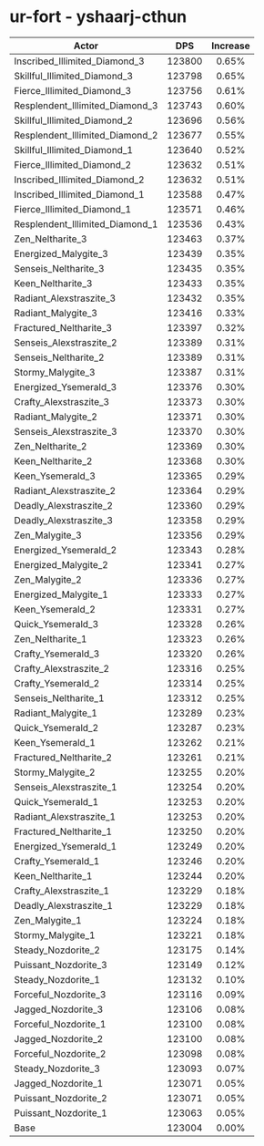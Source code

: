 # ur-fort - yshaarj-cthun
| Actor | DPS | Increase |
|---|:---:|:---:|
|Inscribed_Illimited_Diamond_3|123800|0.65%|
|Skillful_Illimited_Diamond_3|123798|0.65%|
|Fierce_Illimited_Diamond_3|123756|0.61%|
|Resplendent_Illimited_Diamond_3|123743|0.60%|
|Skillful_Illimited_Diamond_2|123696|0.56%|
|Resplendent_Illimited_Diamond_2|123677|0.55%|
|Skillful_Illimited_Diamond_1|123640|0.52%|
|Fierce_Illimited_Diamond_2|123632|0.51%|
|Inscribed_Illimited_Diamond_2|123632|0.51%|
|Inscribed_Illimited_Diamond_1|123588|0.47%|
|Fierce_Illimited_Diamond_1|123571|0.46%|
|Resplendent_Illimited_Diamond_1|123536|0.43%|
|Zen_Neltharite_3|123463|0.37%|
|Energized_Malygite_3|123439|0.35%|
|Senseis_Neltharite_3|123435|0.35%|
|Keen_Neltharite_3|123433|0.35%|
|Radiant_Alexstraszite_3|123432|0.35%|
|Radiant_Malygite_3|123416|0.33%|
|Fractured_Neltharite_3|123397|0.32%|
|Senseis_Alexstraszite_2|123389|0.31%|
|Senseis_Neltharite_2|123389|0.31%|
|Stormy_Malygite_3|123387|0.31%|
|Energized_Ysemerald_3|123376|0.30%|
|Crafty_Alexstraszite_3|123373|0.30%|
|Radiant_Malygite_2|123371|0.30%|
|Senseis_Alexstraszite_3|123370|0.30%|
|Zen_Neltharite_2|123369|0.30%|
|Keen_Neltharite_2|123368|0.30%|
|Keen_Ysemerald_3|123365|0.29%|
|Radiant_Alexstraszite_2|123364|0.29%|
|Deadly_Alexstraszite_2|123360|0.29%|
|Deadly_Alexstraszite_3|123358|0.29%|
|Zen_Malygite_3|123356|0.29%|
|Energized_Ysemerald_2|123343|0.28%|
|Energized_Malygite_2|123341|0.27%|
|Zen_Malygite_2|123336|0.27%|
|Energized_Malygite_1|123333|0.27%|
|Keen_Ysemerald_2|123331|0.27%|
|Quick_Ysemerald_3|123328|0.26%|
|Zen_Neltharite_1|123323|0.26%|
|Crafty_Ysemerald_3|123320|0.26%|
|Crafty_Alexstraszite_2|123316|0.25%|
|Crafty_Ysemerald_2|123314|0.25%|
|Senseis_Neltharite_1|123312|0.25%|
|Radiant_Malygite_1|123289|0.23%|
|Quick_Ysemerald_2|123287|0.23%|
|Keen_Ysemerald_1|123262|0.21%|
|Fractured_Neltharite_2|123261|0.21%|
|Stormy_Malygite_2|123255|0.20%|
|Senseis_Alexstraszite_1|123254|0.20%|
|Quick_Ysemerald_1|123253|0.20%|
|Radiant_Alexstraszite_1|123253|0.20%|
|Fractured_Neltharite_1|123250|0.20%|
|Energized_Ysemerald_1|123249|0.20%|
|Crafty_Ysemerald_1|123246|0.20%|
|Keen_Neltharite_1|123244|0.20%|
|Crafty_Alexstraszite_1|123229|0.18%|
|Deadly_Alexstraszite_1|123229|0.18%|
|Zen_Malygite_1|123224|0.18%|
|Stormy_Malygite_1|123221|0.18%|
|Steady_Nozdorite_2|123175|0.14%|
|Puissant_Nozdorite_3|123149|0.12%|
|Steady_Nozdorite_1|123132|0.10%|
|Forceful_Nozdorite_3|123116|0.09%|
|Jagged_Nozdorite_3|123106|0.08%|
|Forceful_Nozdorite_1|123100|0.08%|
|Jagged_Nozdorite_2|123100|0.08%|
|Forceful_Nozdorite_2|123098|0.08%|
|Steady_Nozdorite_3|123093|0.07%|
|Jagged_Nozdorite_1|123071|0.05%|
|Puissant_Nozdorite_2|123071|0.05%|
|Puissant_Nozdorite_1|123063|0.05%|
|Base|123004|0.00%|
